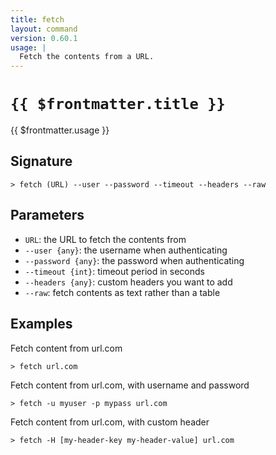 ```yaml
---
title: fetch
layout: command
version: 0.60.1
usage: |
  Fetch the contents from a URL.
---
```


# `{{ $frontmatter.title }}`

<div style='white-space: pre-wrap;'>{{ $frontmatter.usage }}</div>

## Signature

```> fetch (URL) --user --password --timeout --headers --raw```

## Parameters

 -  `URL`: the URL to fetch the contents from
 -  `--user {any}`: the username when authenticating
 -  `--password {any}`: the password when authenticating
 -  `--timeout {int}`: timeout period in seconds
 -  `--headers {any}`: custom headers you want to add
 -  `--raw`: fetch contents as text rather than a table

## Examples

Fetch content from url.com
```shell
> fetch url.com
```

Fetch content from url.com, with username and password
```shell
> fetch -u myuser -p mypass url.com
```

Fetch content from url.com, with custom header
```shell
> fetch -H [my-header-key my-header-value] url.com
```
